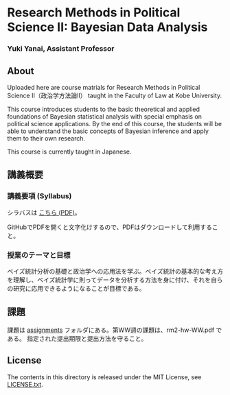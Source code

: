 # Research Methods in Political Science II: Bayesian Data Analysis

### Yuki Yanai, Assistant Professor

## About

Uploaded here are course matrials for Research Methods in Political Science II（政治学方法論II） taught in the Faculty of Law at Kobe University.

This course introduces students to the basic theoretical and applied foundations of Bayesian statistical analysis with special emphasis on political science applications. By the end of this course, the students will be able to understand the basic concepts of Bayesian inference and apply them to their own research.

This course is currently taught in Japanese.



## 講義概要

### 講義要項 (Syllabus)

シラバスは [こちら (PDF)](syllabus-rm2-spring2015.pdf)。

GitHubでPDFを開くと文字化けするので、PDFはダウンロードして利用すること。

### 授業のテーマと目標

ベイズ統計分析の基礎と政治学への応用法を学ぶ。ベイズ統計の基本的な考え方を理解し、ベイズ統計学に則ってデータを分析する方法を身に付け、それを自らの研究に応用できるようになることが目標である。


## 課題

課題は [assignments](assignments) フォルダにある。第WW週の課題は、rm2-hw-WW.pdf である。
指定された提出期限と提出方法を守ること。


## License

The contents in this directory is released under the MIT License, see [LICENSE.txt](LICENSE.txt).
